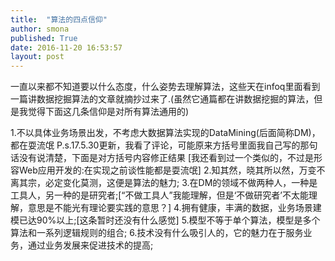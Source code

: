 ```yaml
---
title:  "算法的四点信仰"
author: smona
published: True
date: 2016-11-20 16:53:57
layout: post
---
```

  一直以来都不知道要以什么态度，什么姿势去理解算法，这些天在infoq里面看到一篇讲数据挖掘算法的文章就摘抄过来了.(虽然它通篇都在讲数据挖掘的算法，但是我觉得下面这几条信仰是对所有算法通用的)
  
1.不以具体业务场景出发，不考虑大数据算法实现的DataMining(后面简称DM)，都在耍流氓
P.s.17.5.30更新，我看了评论，可能原来方括号里面我自己写的那句话没有说清楚，下面是对方括号内容修正结果
[我还看到过一个类似的，不过是形容Web应用开发的:在实现之前谈性能都是耍流氓]
2.知其然，晓其所以然，万变不离其宗，必定变化莫测，这便是算法的魅力;
3.在DM的领域不做两种人，一种是工具人，另一种的是研究者;[“不做工具人”我能理解，但是‘不做研究者’不太能理解，意思是不能光有理论要实践的意思？]
4.拥有健康，丰满的数据，业务场景建模已达90%以上;[这条暂时还没有什么感觉]
5.模型不等于单个算法，模型是多个算法和一系列逻辑规则的组合;
6.技术没有什么吸引人的，它的魅力在于服务业务，通过业务发展来促进技术的提高;

